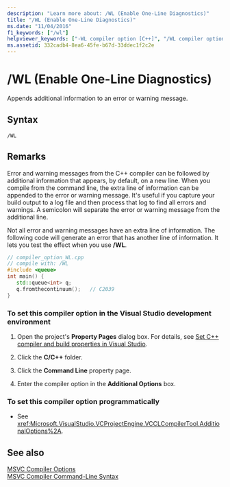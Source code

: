 ```yaml
---
description: "Learn more about: /WL (Enable One-Line Diagnostics)"
title: "/WL (Enable One-Line Diagnostics)"
ms.date: "11/04/2016"
f1_keywords: ["/wl"]
helpviewer_keywords: ["-WL compiler option [C++]", "/WL compiler option [C++]", "WL compiler option [C++]"]
ms.assetid: 332cadb4-8ea6-45fe-b67d-33ddec1f2c2e
---
```

# /WL (Enable One-Line Diagnostics)

Appends additional information to an error or warning message.

## Syntax

```
/WL
```

## Remarks

Error and warning messages from the C++ compiler can be followed by additional information that appears, by default, on a new line. When you compile from the command line, the extra line of information can be appended to the error or warning message. It's useful if you capture your build output to a log file and then process that log to find all errors and warnings. A semicolon will separate the error or warning message from the additional line.

Not all error and warning messages have an extra line of information. The following code will generate an error that has another line of information. It lets you test the effect when you use **/WL**.

```cpp
// compiler_option_WL.cpp
// compile with: /WL
#include <queue>
int main() {
   std::queue<int> q;
   q.fromthecontinuum();   // C2039
}
```

### To set this compiler option in the Visual Studio development environment

1. Open the project's **Property Pages** dialog box. For details, see [Set C++ compiler and build properties in Visual Studio](../working-with-project-properties.md).

1. Click the **C/C++** folder.

1. Click the **Command Line** property page.

1. Enter the compiler option in the **Additional Options** box.

### To set this compiler option programmatically

- See <xref:Microsoft.VisualStudio.VCProjectEngine.VCCLCompilerTool.AdditionalOptions%2A>.

## See also

[MSVC Compiler Options](compiler-options.md)<br/>
[MSVC Compiler Command-Line Syntax](compiler-command-line-syntax.md)
